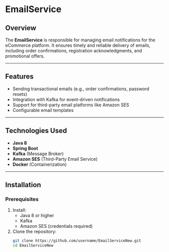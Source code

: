 # EmailService

## Overview
The **EmailService** is responsible for managing email notifications for the eCommerce platform. It ensures timely and reliable delivery of emails, including order confirmations, registration acknowledgments, and promotional offers.

---

## Features
- Sending transactional emails (e.g., order confirmations, password resets)
- Integration with Kafka for event-driven notifications
- Support for third-party email platforms like Amazon SES
- Configurable email templates

---

## Technologies Used
- **Java 8**
- **Spring Boot**
- **Kafka** (Message Broker)
- **Amazon SES** (Third-Party Email Service)
- **Docker** (Containerization)

---

## Installation

### Prerequisites
1. Install:
   - Java 8 or higher
   - Kafka
   - Amazon SES (credentials required)
2. Clone the repository:
   ```bash
   git clone https://github.com/username/EmailServiceNew.git
   cd EmailServiceNew
